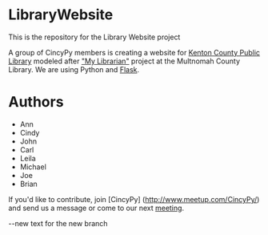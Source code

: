 # LibraryWebsite
This is the repository for the Library Website project

A group of CincyPy members is creating a website for [Kenton County Public Library](http://www.kentonlibrary.org/) modeled after ["My Librarian"](https://multcolib.org/my-librarian) project at the Multnomah County Library. We are using Python and [Flask](http://flask.pocoo.org/).

# Authors
* Ann
* Cindy
* John
* Carl
* Leila
* Michael
* Joe 
* Brian 

If you'd like to contribute, join [CincyPy] (http://www.meetup.com/CincyPy/) and send us a message or come to our next [meeting](http://www.meetup.com/CincyPy/).

--new text for the new branch